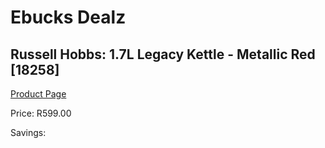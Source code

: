 
# Ebucks Dealz
## Russell Hobbs: 1.7L Legacy Kettle - Metallic Red [18258]
[Product Page](https://www.ebucks.com/web/shop/productSelected.do?prodId=380512832&catId=704985963)

Price: R599.00

Savings: 


	